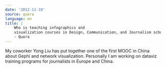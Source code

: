 ```yaml
---
date: '2012-11-19'
source: quora
language: en
title: |
    Who is teaching infographics and
    visualization courses in Design, Communication, and Journalism schools?
    - Quora
---
```


My coworker Yong Liu has put together one of the first MOOC in China
about Gephi and network visualization. Personally I am working on
dataviz training programs for journalists in Europe and China.

